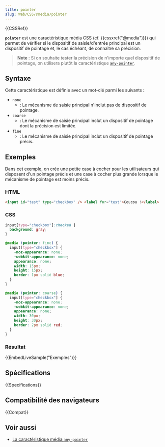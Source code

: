 ```yaml
---
title: pointer
slug: Web/CSS/@media/pointer
---
```


{{CSSRef}}

**`pointer`** est une caractéristique média CSS (cf. {{cssxref("@media")}}) qui permet de vérifier si le dispositif de saisie/d'entrée principal est un dispositif de pointage et, le cas échéant, de connaître sa précision.

> **Note :** Si on souhaite tester la précision de n'importe quel dispositif de pointage, on utilisera plutôt la caractéristique [`any-pointer`](/fr/docs/Web/CSS/@media/any-pointer).

## Syntaxe

Cette caractéristique est définie avec un mot-clé parmi les suivants :

- `none`
  - : Le mécanisme de saisie principal n'inclut pas de dispositif de pointage.
- `coarse`
  - : Le mécanisme de saisie principal inclut un dispositif de pointage dont la précision est limitée.
- `fine`
  - : Le mécanisme de saisie principal inclut un dispositif de pointage précis.

## Exemples

Dans cet exemple, on crée une petite case à cocher pour les utilisateurs qui disposent d'un pointage précis et une case à cocher plus grande lorsque le mécanisme de pointage est moins précis.

### HTML

```html
<input id="test" type="checkbox" /> <label for="test">Coucou !</label>
```

### CSS

```css
input[type="checkbox"]:checked {
  background: gray;
}

@media (pointer: fine) {
  input[type="checkbox"] {
    -moz-appearance: none;
    -webkit-appearance: none;
    appearance: none;
    width: 15px;
    height: 15px;
    border: 1px solid blue;
  }
}

@media (pointer: coarse) {
  input[type="checkbox"] {
    -moz-appearance: none;
    -webkit-appearance: none;
    appearance: none;
    width: 30px;
    height: 30px;
    border: 2px solid red;
  }
}
```

### Résultat

{{EmbedLiveSample("Exemples")}}

## Spécifications

{{Specifications}}

## Compatibilité des navigateurs

{{Compat}}

## Voir aussi

- [La caractéristique média `any-pointer`](/fr/docs/Web/CSS/@media/any-pointer)
